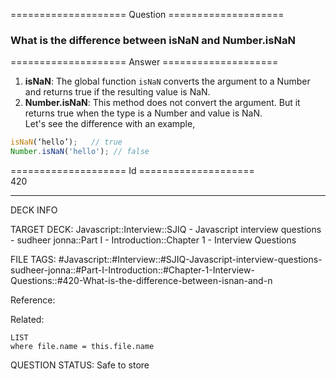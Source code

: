 ==================== Question ====================  

### What is the difference between isNaN and Number.isNaN  

==================== Answer ====================  

1. **isNaN**: The global function `isNaN` converts the argument to a Number and
   returns true if the resulting value is NaN.
2. **Number.isNaN**: This method does not convert the argument. But it returns
   true when the type is a Number and value is NaN.  
   Let's see the difference with an example,

```javascript
isNaN(‘hello’);   // true
Number.isNaN('hello'); // false
```

==================== Id ====================  
420

---

DECK INFO

TARGET DECK: Javascript::Interview::SJIQ - Javascript interview questions - sudheer jonna::Part I - Introduction::Chapter 1 - Interview Questions

FILE TAGS: #Javascript::#Interview::#SJIQ-Javascript-interview-questions-sudheer-jonna::#Part-I-Introduction::#Chapter-1-Interview-Questions::#420-What-is-the-difference-between-isnan-and-n

Reference:

Related:

```dataview
LIST
where file.name = this.file.name
```

QUESTION STATUS: Safe to store
